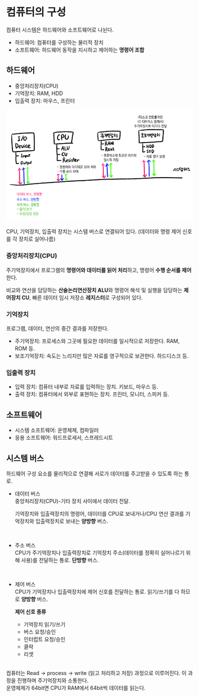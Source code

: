 # 컴퓨터의 구성

컴퓨터 시스템은 하드웨어와 소프트웨어로 나뉜다.

- 하드웨어: 컴퓨터를 구성하는 물리적 장치
- 소프트웨어: 하드웨어 동작을 지시하고 제어하는 **명령어 조합**

## 하드웨어

- 중앙처리장치(CPU)
- 기억장치: RAM, HDD
- 입출력 장치: 마우스, 프린터

![system bus](./source/system%20bus.png)

CPU, 기억장치, 입출력 장치는 시스템 버스로 연결되어 있다. (데이터와 명령 제어 신호를 각 장치로 실어나름)

### 중앙처리장치(CPU)

주기억장치에서 프로그램의 **명령어와 데이터를 읽어 처리**하고, 명령어 **수행 순서를 제어**한다.

비교와 연산을 담당하는 **산술논리연산장치 ALU**와 명령어 해석 및 실행을 담당하는 **제어장치 CU**, 빠른 데이터 임시 저장소 **레지스터**로 구성되어 있다.

### 기억장치

프로그램, 데이터, 연산의 중간 결과를 저장한다.

- 주기억장치: 프로세스와 그곳에 필요한 데이터를 일시적으로 저장한다. RAM, ROM 등.
- 보조기억장치: 속도는 느리지만 많은 자료를 영구적으로 보관한다. 하드디스크 등.

### 입출력 장치

- 입력 장치: 컴퓨터 내부로 자료를 입력하는 장치. 키보드, 마우스 등.
- 출력 장치: 컴퓨터에서 외부로 표현하는 장치. 프린터, 모니터, 스피커 등.

## 소프트웨어

- 시스템 소프트웨어: 운영체제, 컴파일러
- 응용 소프트웨어: 워드프로세서, 스프레드시트

## 시스템 버스

하드웨어 구성 요소를 물리적으로 연결해 서로가 데이터를 주고받을 수 있도록 하는 통로.

- 데이터 버스<br>
  중앙처리장치(CPU)-기타 장치 사이에서 데이터 전달.

  기억장치와 입출력장치의 명령어, 데이터를 CPU로 보내거나/CPU 연산 결과를 기억장치와 입출력장치로 보내는 **양방향** 버스.

  <br>

- 주소 버스<br>
  CPU가 주기억장치나 입출력장치로 기억장치 주소(데이터를 정확히 실어나르기 위해 사용)를 전달하는 통로. **단방향** 버스.

  <br>

- 제어 버스 <br>
  CPU가 기억장치나 입출력장치에 제어 신호를 전달하는 통로. 읽기/쓰기를 다 하므로 **양방향** 버스.

  **제어 신호 종류**

  - 기억장치 읽기/쓰기
  - 버스 요청/승인
  - 인터럽트 요청/승인
  - 클락
  - 리셋

<br>
컴퓨터는 Read -> process -> write (읽고 처리하고 저장) 과정으로 이루어진다. 이 과정을 진행하며 주기억장치와 소통한다. <br>
운영체제가 64bit면 CPU가 RAM에서 64bit씩 데이터를 읽는다.
